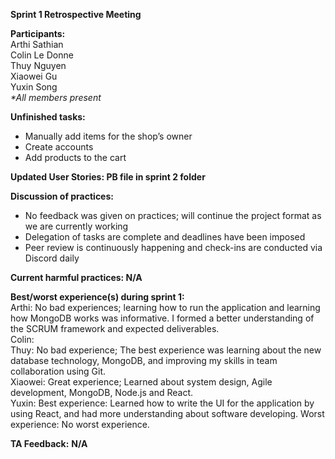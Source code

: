 **Sprint 1 Retrospective Meeting**

**Participants:**   
Arthi Sathian  
Colin Le Donne  
Thuy Nguyen  
Xiaowei Gu  
Yuxin Song  
*\*All members present*

**Unfinished tasks:** 

- Manually add items for the shop’s owner  
- Create accounts  
- Add products to the cart


**Updated User Stories: PB file in sprint 2 folder**

**Discussion of practices:**

- No feedback was given on practices; will continue the project format as we are currently working  
- Delegation of tasks are complete and deadlines have been imposed  
- Peer review is continuously happening and check-ins are conducted via Discord daily


**Current harmful practices: N/A**

**Best/worst experience(s) during sprint 1:**  
Arthi: No bad experiences; learning how to run the application and learning how MongoDB works was informative. I formed a better understanding of the SCRUM framework and expected deliverables.  
Colin:   
Thuy: No bad experience; The best experience was learning about the new database technology, MongoDB, and improving my skills in team collaboration using Git.  
Xiaowei: Great experience; Learned about system design, Agile development, MongoDB, Node.js and React.  
Yuxin: Best experience: Learned how to write the UI for the application by using React, and had more understanding about software developing. Worst experience: No worst experience.

**TA Feedback:** **N/A**
